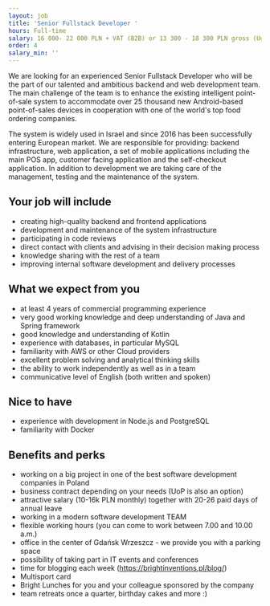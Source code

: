 ```yaml
---
layout: job
title: 'Senior Fullstack Developer '
hours: Full-time
salary: 16 000- 22 000 PLN + VAT (B2B) or 13 300 - 18 300 PLN gross (UoP) 
order: 4
salary_min: ''
---
```

We are looking for an experienced Senior Fullstack Developer who will be the part of our talented and ambitious backend and web development team. The main challenge of the team is to enhance the existing intelligent point-of-sale system to accommodate over 25 thousand new Android-based point-of-sales devices in cooperation with one of the world's top food ordering companies.

The system is widely used in Israel and since 2016 has been successfully entering European market. We are responsible for providing: backend infrastructure, web application, a set of mobile applications including the main POS app, customer facing application and the self-checkout application. In addition to development we are taking care of the management, testing and the maintenance of the system. 

## Your job will include

* creating high-quality backend and frontend applications 
* development and maintenance of the system infrastructure 
* participating in code reviews 
* direct contact with clients and advising in their decision making process 
* knowledge sharing with the rest of a team
* improving internal software development and delivery processes

## What we expect from you

* at least 4 years of commercial programming experience 
* very good working knowledge and deep understanding of Java and Spring framework
* good knowledge and understanding of Kotlin 
* experience with databases, in particular MySQL 
* familiarity with AWS or other Cloud providers
* excellent problem solving and analytical thinking skills 
* the ability to work independently as well as in a team 
* communicative level of English (both written and spoken) 

## Nice to have

* experience with development in Node.js and PostgreSQL
* familiarity with Docker 

## Benefits and perks

* working on a big project in one of the best software development companies in Poland 
* business contract depending on your needs (UoP is also an option)
* attractive salary (10-16k PLN monthly) together with 20-26 paid days of annual leave  
* working in a modern software development TEAM 
* flexible working hours (you can come to work between 7.00 and 10.00 a.m.) 
* office in the center of Gdańsk Wrzeszcz - we provide you with a parking space 
* possibility of taking part in IT events and conferences
* time for blogging each week (https://brightinventions.pl/blog/)  
* Multisport card 
* Bright Lunches for you and your colleague sponsored by the company 
* team retreats once a quarter, birthday cakes and more  :)
